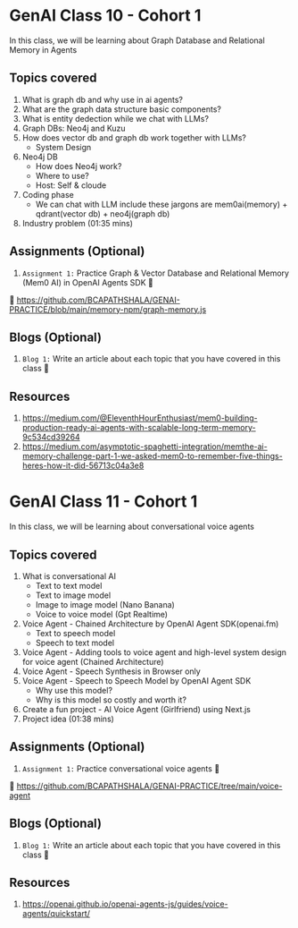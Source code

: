 # GenAI Class 10 - Cohort 1

In this class, we will be learning about Graph Database and Relational Memory in Agents

## Topics covered

1. What is graph db and why use in ai agents?
2. What are the graph data structure basic components?
3. What is entity dedection while we chat with LLMs?
4. Graph DBs: Neo4j and Kuzu
5. How does vector db and graph db work together with LLMs?
   - System Design
6. Neo4j DB
   - How does Neo4j work?
   - Where to use?
   - Host: Self & cloude
7. Coding phase
   - We can chat with LLM include these jargons are mem0ai(memory) + qdrant(vector db) + neo4j(graph db)
8. Industry problem (01:35 mins)

## Assignments (Optional)

1. `Assignment 1:` Practice Graph & Vector Database and Relational Memory (Mem0 AI) in OpenAI Agents SDK 🎯

📂 https://github.com/BCAPATHSHALA/GENAI-PRACTICE/blob/main/memory-npm/graph-memory.js

## Blogs (Optional)

1. `Blog 1:` Write an article about each topic that you have covered in this class 🎯

## Resources

1. https://medium.com/@EleventhHourEnthusiast/mem0-building-production-ready-ai-agents-with-scalable-long-term-memory-9c534cd39264
2. https://medium.com/asymptotic-spaghetti-integration/memthe-ai-memory-challenge-part-1-we-asked-mem0-to-remember-five-things-heres-how-it-did-56713c04a3e8

# GenAI Class 11 - Cohort 1

In this class, we will be learning about conversational voice agents

## Topics covered

1. What is conversational AI
   - Text to text model
   - Text to image model
   - Image to image model (Nano Banana)
   - Voice to voice model (Gpt Realtime)
2. Voice Agent - Chained Architecture by OpenAI Agent SDK(openai.fm)
   - Text to speech model
   - Speech to text model
3. Voice Agent - Adding tools to voice agent and high-level system design for voice agent (Chained Architecture)
4. Voice Agent - Speech Synthesis in Browser only
5. Voice Agent - Speech to Speech Model by OpenAI Agent SDK
   - Why use this model?
   - Why is this model so costly and worth it?
6. Create a fun project - AI Voice Agent (Girlfriend) using Next.js
7. Project idea (01:38 mins)

## Assignments (Optional)

1. `Assignment 1:` Practice conversational voice agents 🎯

📂 https://github.com/BCAPATHSHALA/GENAI-PRACTICE/tree/main/voice-agent

## Blogs (Optional)

1. `Blog 1:` Write an article about each topic that you have covered in this class 🎯

## Resources

1. https://openai.github.io/openai-agents-js/guides/voice-agents/quickstart/
